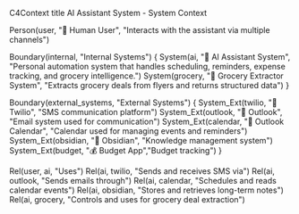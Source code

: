 C4Context
title AI Assistant System - System Context

Person(user, "👤 Human User", "Interacts with the assistant via multiple channels")

Boundary(internal, "Internal Systems") {
System(ai, "🤖 AI Assistant System", "Personal automation system that handles scheduling, reminders, expense tracking, and grocery intelligence.")
System(grocery, "🛒 Grocery Extractor System", "Extracts grocery deals from flyers and returns structured data")
}

Boundary(external_systems, "External Systems") {
System_Ext(twilio, "📱 Twilio", "SMS communication platform")
System_Ext(outlook, "📧 Outlook", "Email system used for communication")
System_Ext(calendar, "📅 Outlook Calendar", "Calendar used for managing events and reminders")
System_Ext(obsidian, "📓 Obsidian", "Knowledge management system")
System_Ext(budget, "💰 Budget App","Budget tracking")
}

Rel(user, ai, "Uses")
Rel(ai, twilio, "Sends and receives SMS via")
Rel(ai, outlook, "Sends emails through")
Rel(ai, calendar, "Schedules and reads calendar events")
Rel(ai, obsidian, "Stores and retrieves long-term notes")
Rel(ai, grocery, "Controls and uses for grocery deal extraction")
